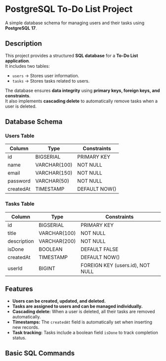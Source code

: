 # PostgreSQL To-Do List Project

A simple database schema for managing users and their tasks using **PostgreSQL 17**.

## Description

This project provides a structured **SQL database** for a **To-Do List application**.  
It includes two tables:  
- `users` → Stores user information.  
- `tasks` → Stores tasks related to users.  

The database ensures **data integrity** using **primary keys, foreign keys, and constraints**.  
It also implements **cascading delete** to automatically remove tasks when a user is deleted.

## Database Schema

### **Users Table**
| Column    | Type             | Constraints                 |
|-----------|----------------|----------------------------|
| id        | BIGSERIAL       | PRIMARY KEY                |
| name      | VARCHAR(100)    | NOT NULL                   |
| email     | VARCHAR(150)    | NOT NULL                   |
| password  | VARCHAR(50)     | NOT NULL                   |
| createdAt | TIMESTAMP       | DEFAULT NOW()              |

### **Tasks Table**
| Column    | Type             | Constraints                        |
|-----------|----------------|-----------------------------------|
| id        | BIGSERIAL       | PRIMARY KEY                        |
| title     | VARCHAR(100)    | NOT NULL                           |
| description | VARCHAR(200)  | NOT NULL                           |
| isDone    | BOOLEAN         | DEFAULT FALSE                      |
| createdAt | TIMESTAMP       | DEFAULT NOW()                      |
| userId    | BIGINT          | FOREIGN KEY (users.id), NOT NULL   |

## **Features**
- **Users can be created, updated, and deleted.**
- **Tasks are assigned to users and can be managed individually.**
- **Cascading delete:** When a user is deleted, all their tasks are removed automatically.
- **Timestamps:** The `createdAt` field is automatically set when inserting new records.
- **Task tracking:** Tasks include a boolean field `isDone` to track completion status.

## **Basic SQL Commands**
